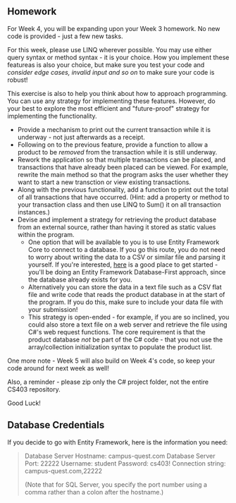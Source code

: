 ## Homework

For Week 4, you will be expanding upon your Week 3 homework. No new code is provided - just a few new tasks.

For this week, please use LINQ wherever possible. You may use either query syntax or method syntax - it is your choice. How you implement these featureas is also your choice, but make sure you test your code and *consider edge cases, invalid input and so on* to make sure your code is robust!

This exercise is also to help you think about how to approach programming. You can use any strategy for implementing these features. However, do your best to explore the most efficient and "future-proof" strategy for implementing the functionality.

* Provide a mechanism to print out the current transaction while it is underway - not just afterwards as a receipt. 
* Following on to the previous feature, provide a function to allow a product to be *removed* from the transaction while it is still underway. 
* Rework the application so that multiple transactions can be placed, and transactions that have already been placed can be viewed. For example, rewrite the main method so that the program asks the user whether they want to start a new transction or view existing transactions.
* Along with the previous functionality, add a function to print out the total of all transactions that have occurred. (Hint: add a property or method to your transaction class and then use LINQ to Sum() it on all transaction instances.)
* Devise and implement a strategy for retrieving the product database from an external source, rather than having it stored as static values within the program.
  * One option that will be available to you is to use Entity Framework Core to connect to a database. If you go this route, you do not need to worry about writing the data to a CSV or similar file and parsing it yourself. If you're interested, [here](https://www.entityframeworktutorial.net/efcore/create-model-for-existing-database-in-ef-core.aspx) is a good place to get started - you'll be doing an Entity Framework Database-First approach, since the database already exists for you.
  * Alternatively you can store the data in a text file such as a CSV flat file and write code that reads the product database in at the start of the program. If you do this, make sure to include your data file with your submission!
  * This strategy is open-ended - for example, if you are so inclined, you could also store a text file on a web server and retrieve the file using C#'s web request functions. The core requirement is that the product database *not* be part of the C# code - that you not use the array/collection initialization syntax to populate the product list.

One more note - Week 5 will also build on Week 4's code, so keep your code around for next week as well!

Also, a reminder - please zip only the C# project folder, not the entire CS403 repository. 

Good Luck!

## Database Credentials

If you decide to go with Entity Framework, here is the information you need:

> Database Server Hostname: campus-quest.com
> Database Server Port: 22222
> Username: student
> Password: cs403!
> Connection string: campus-quest.com,22222
>
> (Note that for SQL Server, you specify the port number using a comma rather than a colon after the hostname.)
